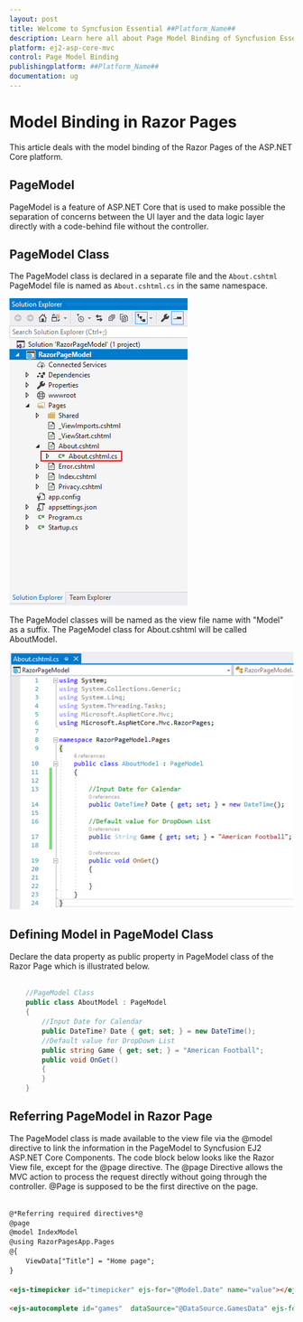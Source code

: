 ```yaml
---
layout: post
title: Welcome to Syncfusion Essential ##Platform_Name##
description: Learn here all about Page Model Binding of Syncfusion Essential ##Platform_Name## widgets based on HTML5 and jQuery.
platform: ej2-asp-core-mvc
control: Page Model Binding
publishingplatform: ##Platform_Name##
documentation: ug
---
```


# Model Binding in Razor Pages

This article deals with the model binding of the Razor Pages of the ASP.NET Core platform. 

## PageModel

PageModel is a feature of ASP.NET Core that is used to make possible the separation of concerns between the UI layer and the data logic layer directly with a code-behind file without the controller. 

## PageModel Class

The PageModel class is declared in a separate file and the `About.cshtml` PageModel file is named as `About.cshtml.cs` in the same namespace.

![RazorPage Project](images/page-model.png)

The PageModel classes will be named as the view file name with "Model" as a suffix. The PageModel class for About.cshtml will be called AboutModel.

![PageModel Class](images/page-model-class.png)

## Defining Model in PageModel Class

Declare the data property as public property in PageModel class of the Razor Page which is illustrated below. 

```csharp

    //PageModel Class
    public class AboutModel : PageModel
    {
        //Input Date for Calendar
        public DateTime? Date { get; set; } = new DateTime();
        //Default value for DropDown List
        public string Game { get; set; } = "American Football";
        public void OnGet()
        {   
        }
    }

```

## Referring PageModel in Razor Page

The PageModel class is made available to the view file via the @model directive to link the information in the PageModel to Syncfusion EJ2 ASP.NET Core Components. The code block below looks like the Razor View file, except for the @page directive. The @page Directive allows the MVC action to process the request directly without going through the controller. @Page is supposed to be the first directive on the page.

```html

@*Referring required directives*@
@page
@model IndexModel
@using RazorPagesApp.Pages
@{
    ViewData["Title"] = "Home page";
}

<ejs-timepicker id="timepicker" ejs-for="@Model.Date" name="value"></ejs-timepicker>

<ejs-autocomplete id="games"  dataSource="@DataSource.GamesData" ejs-for="@Model.Game"placeholder="e.g. Basketball"></ejs-autocomplete>


```